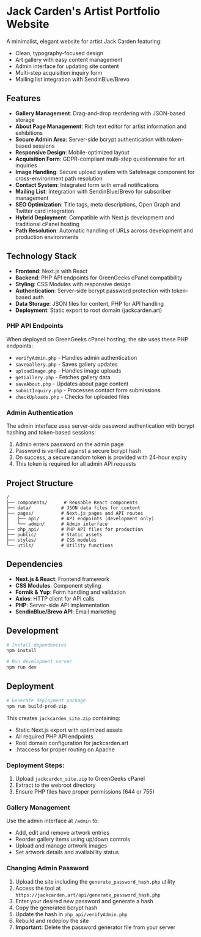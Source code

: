 # Jack Carden's Artist Portfolio Website

A minimalist, elegant website for artist Jack Carden featuring:

- Clean, typography-focused design
- Art gallery with easy content management
- Admin interface for updating site content
- Multi-step acquisition inquiry form 
- Mailing list integration with SendinBlue/Brevo

## Features
- **Gallery Management**: Drag-and-drop reordering with JSON-based storage
- **About Page Management**: Rich text editor for artist information and exhibitions
- **Secure Admin Area**: Server-side bcrypt authentication with token-based sessions
- **Responsive Design**: Mobile-optimized layout
- **Acquisition Form**: GDPR-compliant multi-step questionnaire for art inquiries
- **Image Handling**: Secure upload system with SafeImage component for cross-environment path resolution
- **Contact System**: Integrated form with email notifications
- **Mailing List**: Integration with SendinBlue/Brevo for subscriber management
- **SEO Optimization**: Title tags, meta descriptions, Open Graph and Twitter card integration
- **Hybrid Deployment**: Compatible with Next.js development and traditional cPanel hosting
- **Path Resolution**: Automatic handling of URLs across development and production environments

## Technology Stack
- **Frontend**: Next.js with React 
- **Backend**: PHP API endpoints for GreenGeeks cPanel compatibility
- **Styling**: CSS Modules with responsive design
- **Authentication**: Server-side bcrypt password protection with token-based auth
- **Data Storage**: JSON files for content, PHP for API handling
- **Deployment**: Static export to root domain (jackcarden.art)


### PHP API Endpoints
When deployed on GreenGeeks cPanel hosting, the site uses these PHP endpoints:
- `verifyAdmin.php` - Handles admin authentication
- `saveGallery.php` - Saves gallery updates
- `uploadImage.php` - Handles image uploads
- `getGallery.php` - Fetches gallery data
- `saveAbout.php` - Updates about page content
- `submitInquiry.php` - Processes contact form submissions
- `checkUploads.php` - Checks for uploaded files

### Admin Authentication
The admin interface uses server-side password authentication with bcrypt hashing and token-based sessions:
1. Admin enters password on the admin page
2. Password is verified against a secure bcrypt hash 
3. On success, a secure random token is provided with 24-hour expiry
4. This token is required for all admin API requests

## Project Structure
```
/
├── components/      # Reusable React components
├── data/           # JSON data files for content
├── pages/          # Next.js pages and API routes
│   ├── api/        # API endpoints (development only)
│   └── admin/      # Admin interface
├── php_api/        # PHP API files for production
├── public/         # Static assets
├── styles/         # CSS modules
└── utils/          # Utility functions
```

## Dependencies
- **Next.js & React**: Frontend framework
- **CSS Modules**: Component styling
- **Formik & Yup**: Form handling and validation
- **Axios**: HTTP client for API calls
- **PHP**: Server-side API implementation
- **SendinBlue/Brevo API**: Email marketing

## Development

```bash
# Install dependencies
npm install

# Run development server
npm run dev
```

## Deployment

```bash
# Generate deployment package
npm run build-prod-zip
```

This creates `jackcarden_site.zip` containing:
- Static Next.js export with optimized assets
- All required PHP API endpoints
- Root domain configuration for jackcarden.art
- .htaccess for proper routing on Apache

### Deployment Steps:
1. Upload `jackcarden_site.zip` to GreenGeeks cPanel
2. Extract to the webroot directory
3. Ensure PHP files have proper permissions (644 or 755)


### Gallery Management
Use the admin interface at `/admin` to:
- Add, edit and remove artwork entries
- Reorder gallery items using up/down controls
- Upload and manage artwork images
- Set artwork details and availability status

### Changing Admin Password
1. Upload the site including the `generate_password_hash.php` utility
2. Access the tool at `https://jackcarden.art/api/generate_password_hash.php`
3. Enter your desired new password and generate a hash
4. Copy the generated bcrypt hash
5. Update the hash in `php_api/verifyAdmin.php`
6. Rebuild and redeploy the site
7. **Important:** Delete the password generator file from your server
